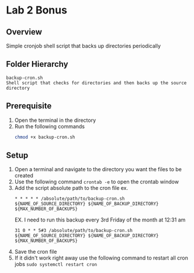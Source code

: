 # Lab 2 Bonus
## Overview
Simple cronjob shell script that backs up directories periodically 

## Folder Hierarchy
    backup-cron.sh
    Shell script that checks for directories and then backs up the source directory

## Prerequisite
1. Open the terminal in the directory
2. Run the following commands
   ```bash
   chmod +x backup-cron.sh
   ```

## Setup
1. Open a terminal and navigate to the directory you want the files to be created
2. Use the following command ```crontab -e``` to open the crontab window
3. Add the script absolute path to the cron file ex.
   ```
   * * * * * /absolute/path/to/backup-cron.sh ${NAME_OF_SOURCE_DIRECTORY} ${NAME_OF_BACKUP_DIRECTORY} ${MAX_NUMBER_OF_BACKUPS}
   ```
   EX. I need to run this backup every 3rd Friday
of the month at 12:31 am
   ```
   31 0 * * 5#3 /absolute/path/to/backup-cron.sh ${NAME_OF_SOURCE_DIRECTORY} ${NAME_OF_BACKUP_DIRECTORY} ${MAX_NUMBER_OF_BACKUPS}
   ```
4. Save the cron file
5. If it didn't work right away use the following command to restart all cron jobs ```sudo systemctl restart cron```